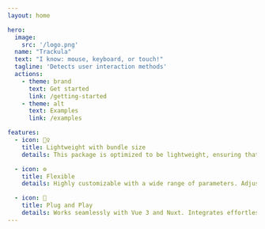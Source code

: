 ```yaml
---
layout: home

hero:
  image:
    src: '/logo.png'
  name: "Trackula"
  text: "I know: mouse, keyboard, or touch!"
  tagline: 'Detects user interaction methods'
  actions:
    - theme: brand
      text: Get started
      link: /getting-started
    - theme: alt
      text: Examples
      link: /examples

features:
  - icon: 🏋️‍♀️
    title: Lightweight with bundle size
    details: This package is optimized to be lightweight, ensuring that the bundle size remains under 2kb.

  - icon: ⚙️
    title: Flexible
    details: Highly customizable with a wide range of parameters. Adjust behaviors, appearances, and operational modes easily.

  - icon: 🔌
    title: Plug and Play
    details: Works seamlessly with Vue 3 and Nuxt. Integrates effortlessly into your existing project setup without needing extensive configuration or boilerplate code.
---
```


